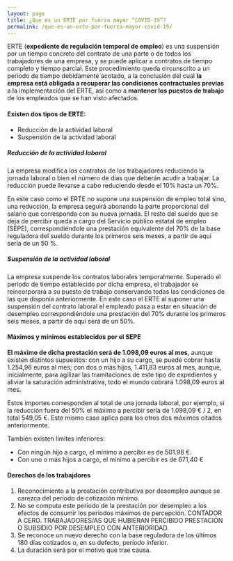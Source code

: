 ```yaml
---
layout: page
title: ¿Que es un ERTE por fuerza mayor “COVID-19”?
permalink: /que-es-un-erte-por-fuerza-mayor-covid-19/
---
```


ERTE (**expediente de regulación temporal de empleo**)  es una suspensión por un tiempo concreto del contrato de una parte o de todos los trabajadores de una empresa, y se puede aplicar a contratos de tiempo completo y tiempo parcial. Este procedimiento queda circunscrito a un periodo de tiempo debidamente acotado, a la conclusión del cual **la empresa está obligada a recuperar las condiciones contractuales previas** a la implementación del ERTE, así como a **mantener los puestos de trabajo** de los empleados que se han visto afectados.

#### Existen dos tipos de ERTE:

* Reducción de la actividad laboral
* Suspensión de la actividad laboral


##### Reducción de la actividad laboral

La empresa modifica los contratos de los trabajadores reduciendo la jornada laboral o bien el número de días que deberán acudir a trabajar. La reducción puede llevarse a cabo reduciendo desde el 10% hasta un 70%. 

En este caso como el ERTE no supone una suspensión de empleo total sino, una reducción, la empresa seguirá abonando la parte proporcional del salario que corresponda con su nueva jornada. El resto del sueldo que se deja de percibir queda a cargo del Servicio público estatal de empleo (SEPE), correspondiéndole una prestación equivalente del 70% de la base reguladora del sueldo durante los primeros seis meses, a partir de aquí sería de un 50 %.


##### Suspensión de la actividad laboral

La empresa suspende los contratos laborales temporalmente. Superado el período de tiempo establecido por dicha empresa, el trabajador se reincorporará a su puesto de trabajo conservando todas las condiciones de las que disponía anteriormente. En este caso el ERTE al suponer una suspensión del contrato laboral el empleado pasa a estar en situación de desempleo correspondiéndole una prestación del 70% durante los primeros seis meses, a partir de aquí será de un 50%.

#### Máximos y mínimos establecidos por el SEPE

 **El máximo de dicha prestación será de 1.098,09 euros al mes**, aunque existen distintos supuestos: con un hijo a su cargo, se puede cobrar hasta 1.254,96 euros al mes; con dos o más hijos, 1.411,83 euros al mes, aunque, inicialmente, para agilizar las tramitaciones de este tipo de expedientes y aliviar la saturación administrativa, todo el mundo cobrará 1.098,09 euros al mes.   
 
Estos importes corresponden al total de una jornada laboral, por ejemplo, si la reducción fuera del 50% el máximo a percibir sería  de 1.098,09 € / 2, en total 549,05 €.  Este mismo caso aplica para los otros dos máximos citados anteriormente.

También existen límites inferiores: 

* Con ningún hijo a cargo, el mínimo a percibir es de 501.98 €.
* Con uno o más hijos a cargo, el mínimo a percibir es de 671,40 €

#### Derechos de los trabajdores

1. Reconocimiento a la prestación contributiva por desempleo aunque se carezca del período de cotización mínimo.
2. No se computa este período de la prestación por desempleo a los efectos de consumir los períodos máximos de percepción. CONTADOR A CERO. TRABAJADORES/AS QUE HUBIERAN PERCIBIDO PRESTACIÓN O SUBSIDIO POR DESEMPLEO CON ANTERIORIDAD.
3. Se reconoce un nuevo derecho con la base reguladora de los últimos 180 días cotizados o, en su defecto, período inferior.
4. La duración será por el motivo que trae causa.
